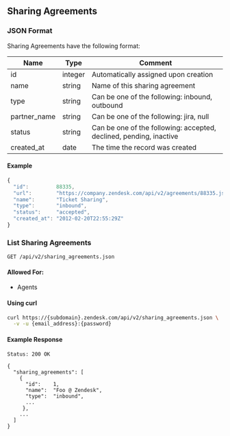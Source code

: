 ## Sharing Agreements

### JSON Format
Sharing Agreements have the following format:

| Name            | Type                              | Comment
| --------------- | --------------------------------- | -------
| id              | integer                           | Automatically assigned upon creation
| name            | string                            | Name of this sharing agreement
| type            | string                            | Can be one of the following: inbound, outbound
| partner_name    | string                            | Can be one of the following: jira, null
| status          | string                            | Can be one of the following: accepted, declined, pending, inactive
| created_at      | date                              | The time the record was created

#### Example
```js
{
  "id":         88335,
  "url":        "https://company.zendesk.com/api/v2/agreements/88335.json",
  "name":       "Ticket Sharing",
  "type":       "inbound",
  "status":     "accepted",
  "created_at": "2012-02-20T22:55:29Z"
}
```

### List Sharing Agreements
`GET /api/v2/sharing_agreements.json`

#### Allowed For:

 * Agents

#### Using curl

```bash
curl https://{subdomain}.zendesk.com/api/v2/sharing_agreements.json \
  -v -u {email_address}:{password}
```

#### Example Response

```http
Status: 200 OK

{
  "sharing_agreements": [
    {
      "id":    1,
      "name":  "Foo @ Zendesk",
      "type":  "inbound",
      ...
     },
    ...
  ]
}
```